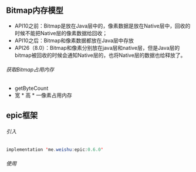## Bitmap内存模型

- API10之前：Bitmap是放在Java层中的，像素数据是放在Native层中，回收的时候不能把Native层的像素数据给回收；
- API10之后：Bitmap和像素数据都放在Java层中存放
- API26（8.0）：Bitmap和像素分别放在java层和native层，但是Java层的bitmap被回收的时候会通知Native层的，也将Native层的数据也给释放了。

###### 获取Bitmap占用内存

- getByteCount
- 宽 * 高 * 一像素占用内存

## epic框架

###### 引入

```java
implementation 'me.weishu:epic:0.6.0'
```

###### 使用

